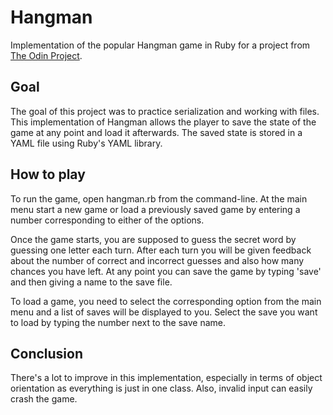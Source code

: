 # Hangman

Implementation of the popular Hangman game in Ruby for a project from [The Odin Project](http://www.theodinproject.com).

## Goal

The goal of this project was to practice serialization and working with files. This implementation of Hangman allows the player to save the state of the game at any point and load it afterwards. The saved state is stored in a YAML file using Ruby's YAML library.

## How to play

To run the game, open hangman.rb from the command-line. At the main menu start a new game or load a previously saved game by entering a number corresponding to either of the options.

Once the game starts, you are supposed to guess the secret word by guessing one letter each turn. After each turn you will be given feedback about the number of correct and incorrect guesses and also how many chances you have left. At any point you can save the game by typing 'save' and then giving a name to the save file.

To load a game, you need to select the corresponding option from the main menu and a list of saves will be displayed to you. Select the save you want to load by typing the number next to the save name. 

## Conclusion

There's a lot to improve in this implementation, especially in terms of object orientation as everything is just in one class. Also, invalid input can easily crash the game. 